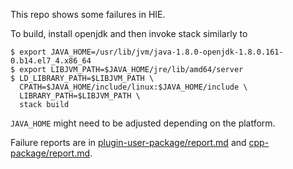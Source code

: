 This repo shows some failures in HIE.

To build, install openjdk and then invoke stack similarly to
```
$ export JAVA_HOME=/usr/lib/jvm/java-1.8.0-openjdk-1.8.0.161-0.b14.el7_4.x86_64
$ export LIBJVM_PATH=$JAVA_HOME/jre/lib/amd64/server
$ LD_LIBRARY_PATH=$LIBJVM_PATH \
  CPATH=$JAVA_HOME/include/linux:$JAVA_HOME/include \
  LIBRARY_PATH=$LIBJVM_PATH \
  stack build
```
`JAVA_HOME` might need to be adjusted depending on the platform.

Failure reports are in [plugin-user-package/report.md](plugin-user-package/report.md)
and [cpp-package/report.md](cpp-package/report.md).
